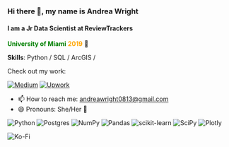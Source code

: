### Hi there 👋, my name is Andrea Wright
#### I am a Jr Data Scientist at ReviewTrackers 

<span style="color:green">**University of Miami**</span><span style="color:orange"> **2019**</span> 🙌

**Skills**: Python /  SQL / ArcGIS /

Check out my work:

[![Medium](https://img.shields.io/badge/Medium-12100E?style=for-the-badge&logo=medium&logoColor=white)](www.medium.com/@andrea-wright)
[![Upwork](https://img.shields.io/badge/UpWork-6FDA44?style=for-the-badge&logo=Upwork&logoColor=white)](https://www.upwork.com/freelancers/~01355db52393fa0a8d)

- 📫 How to reach me: andreawright0813@gmail.com 
- 😄 Pronouns: She/Her 🌈


![Python](https://img.shields.io/badge/python-3670A0?style=for-the-badge&logo=python&logoColor=ffdd54)
![Postgres](https://img.shields.io/badge/postgres-%23316192.svg?style=for-the-badge&logo=postgresql&logoColor=white)
![NumPy](https://img.shields.io/badge/numpy-%23013243.svg?style=for-the-badge&logo=numpy&logoColor=white)
![Pandas](https://img.shields.io/badge/pandas-%23150458.svg?style=for-the-badge&logo=pandas&logoColor=white)
![scikit-learn](https://img.shields.io/badge/scikit--learn-%23F7931E.svg?style=for-the-badge&logo=scikit-learn&logoColor=white)
![SciPy](https://img.shields.io/badge/SciPy-%230C55A5.svg?style=for-the-badge&logo=scipy&logoColor=%white)
![Plotly](https://img.shields.io/badge/Plotly-%233F4F75.svg?style=for-the-badge&logo=plotly&logoColor=white)

![Ko-Fi](https://img.shields.io/badge/Ko--fi-F16061?style=for-the-badge&logo=ko-fi&logoColor=white)
